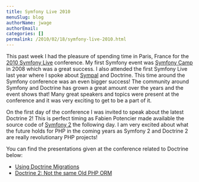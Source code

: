```yaml
---
title: Symfony Live 2010
menuSlug: blog
authorName: jwage 
authorEmail: 
categories: []
permalink: /2010/02/18/symfony-live-2010.html
---
```

This past week I had the pleasure of spending time in Paris, France for
the [2010 Symfony Live](http://www.symfony-live.com) conference. My
first Symfony event was [Symfony Camp](http://www.symfonycamp.com) in
2008 which was a great success. I also attended the first Symfony Live
last year where I spoke about [Sympal](http://www.sympalphp.org) and
Doctrine. This time around the Symfony conference was an even bigger
success! The community around Symfony and Doctrine has grown a great
amount over the years and the event shows that! Many great speakers and
topics were present at the conference and it was very exciting to get to
be a part of it.

On the first day of the conference I was invited to speak about the
latest Doctrine 2! This is perfect timing as Fabien Potencier made
available the source code of [Symfony
2](http://www.symfony-reloaded.org) the following day. I am very excited
about what the future holds for PHP in the coming years as Symfony 2 and
Doctrine 2 are really revolutionary PHP projects!

You can find the presentations given at the conference related to
Doctrine below:

-   [Using Doctrine
    Migrations](http://www.slideshare.net/denderello/symfony-live-2010-using-doctrine-migrations)
-   [Doctrine 2: Not the same Old PHP
    ORM](http://www.slideshare.net/jwage/doctrine-2-not-the-same-old-php-orm)

